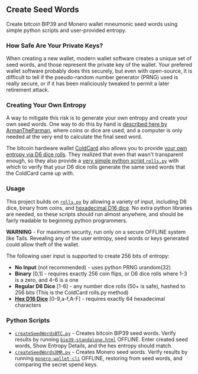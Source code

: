 ## Create Seed Words

Create bitcoin BIP39 and Monero wallet mneumonic seed words using simple python scripts and user-provided entropy.

### How Safe Are Your Private Keys?

When creating a new wallet, modern wallet software creates a unique set of seed words, and those represent the private key of the wallet. Your prefered wallet software probably does this securely, but even with open-source, it is difficult to tell if the pseudo-random number generator (PRNG) used is really secure, or if it has been maliciously tweaked to permit a later retirement attack.

### Creating Your Own Entropy

A way to mitigate this risk is to generate your own entropy and create your own seed words. One way to do this by hand is [described here by ArmanTheParman](https://armantheparman.com/bitcoin-seed-with-dice/), where coins or dice are used, and a computer is only needed at the very end to calculate the final seed word.

The bitcoin hardware wallet [ColdCard](https://coldcardwallet.com/) also allows you to provide [your own entropy via D6 dice rolls](https://coldcardwallet.com/docs/verifying-dice-roll-math). They realized that even that wasn't transparent enough, so they also provide a [very simple python script `rolls.py`](https://coldcardwallet.com/docs/rolls.py) with which to verify that your D6 dice rolls generate the same seed words that the ColdCard came up with.

### Usage

This project builds on [`rolls.py`](https://coldcardwallet.com/docs/rolls.py) by allowing a variety of input, including D6 dice, binary from coins, and [hexadecimal D16 dice](https://github.com/Samourai-Wallet/hexadecimal-die). No extra python libraries are needed, so these scripts should run almost anywhere, and should be fairly readable to beginning python programmers.

**WARNING** - For maximum security, run only on a secure OFFLINE system like Tails. Revealing any of the user entropy, seed words or keys generated could allow theft of the wallet.

The following user input is supported to create 256 bits of entropy:
* **No Input** (not recommended) - uses python PRNG urandom(32)
* **Binary** [0,1] - requires exactly 256 coin flips, or D6 dice rolls where 1-3 is a zero, and 4-6 is a one
* **Regular D6 Dice** [1-6] - any number dice rolls (50+ is safe), hashed to 256 bits (This is the ColdCard rolls.py method)
* **[Hex D16 Dice](https://github.com/Samourai-Wallet/hexadecimal-die)** [0-9,a-f,A-F] - requires exactly 64 hexadecimal characters

### Python Scripts

* [`createSeedWordsBTC.py`](https://github.com/RaskaRuby/createSeedWords/blob/master/createSeedWordsBTC.py) - Creates bitcoin BIP39 seed words. Verify results by running [`bip39-standalone.html`](https://github.com/iancoleman/bip39) OFFLINE. Enter created seed words, Show Entropy Details, and the hex entropy should match.
* [`createSeedWordsXMR.py`](https://github.com/RaskaRuby/createSeedWords/blob/master/createSeedWordsXMR.py) - Creates Monero seed words. Verify results by running [`monero-wallet-cli`](https://getmonero.org) OFFLINE, restoring from seed words, and comparing the secret spend keys.

